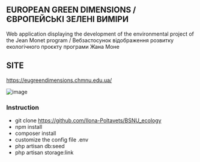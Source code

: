 ## EUROPEAN GREEN DIMENSIONS / ЄВРОПЕЙСЬКІ ЗЕЛЕНІ ВИМІРИ

Web application displaying the development of the environmental project of the Jean Monet program / Вебзастосунок відображення розвитку екологічного проєкту програми Жана Моне

## SITE
https://eugreendimensions.chmnu.edu.ua/

![image](https://user-images.githubusercontent.com/56758581/214330673-d697ce6d-9279-43a0-9490-b718c2c86be1.png)


### Instruction
- git clone https://github.com/Ilona-Poltavets/BSNU_ecology
- npm install
- composer install
- customize the config file .env
- php artisan db:seed
- php artisan storage:link
